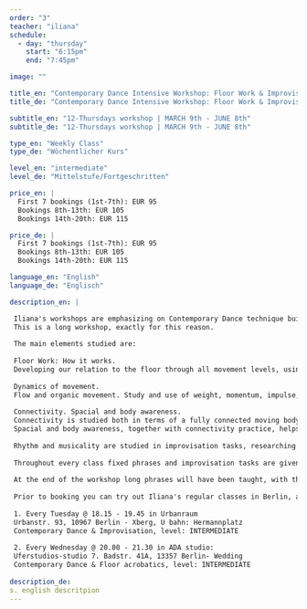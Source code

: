 ```yaml
---
order: "3"
teacher: "iliana"
schedule:
  - day: "thursday"
    start: "6:15pm"
    end: "7:45pm"

image: ""

title_en: "Contemporary Dance Intensive Workshop: Floor Work & Improvisation"
title_de: "Contemporary Dance Intensive Workshop: Floor Work & Improvisation"

subtitle_en: "12-Thursdays workshop | MARCH 9th - JUNE 8th"
subtitle_de: "12-Thursdays workshop | MARCH 9th - JUNE 8th"

type_en: "Weekly Class"
type_de: "Wöchentlicher Kurs"

level_en: "intermediate"
level_de: "Mittelstufe/Fortgeschritten"

price_en: |
  First 7 bookings (1st-7th): EUR 95   
  Bookings 8th-13th: EUR 105  
  Bookings 14th-20th: EUR 115

price_de: |
  First 7 bookings (1st-7th): EUR 95   
  Bookings 8th-13th: EUR 105  
  Bookings 14th-20th: EUR 115

language_en: "English"
language_de: "Englisch"

description_en: |

 Iliana's workshops are emphasizing on Contemporary Dance technique build-up and Improvisation. The focus is on floor work practice, the study of organic movement and on connectivity, fluidity and awareness. Technique is approached as a guide to efficiency in the movement of the human body. The internal structure of the classes is made to gradually deepen in the technique and develop through it.
 This is a long workshop, exactly for this reason.
 
 The main elements studied are:
 
 Floor Work: How it works.  
 Developing our relation to the floor through all movement levels, using multiple floor-work patterns and phrases. Using levers and clear pathways, building up a vocabulary that can be used in further understanding the mechanics of movement. From basic floor-work patterns to advanced, complicated ones, floor acrobatics, handstands, coordinations.
 
 Dynamics of movement.  
 Flow and organic movement. Study and use of weight, momentum, impulse, swing and flow of movement, developing the body's kinetic intelligence. How grounding works, how to stay connected to the floor through the study of body structure (bones and joints), of weight and use of breath. Organic movement and its impact to the body, use of own body structure in the most efficient way.
 
 Connectivity. Spacial and body awareness.  
 Connectivity is studied both in terms of a fully connected moving body and of a mover in a state of full connection with his/her environment. How the body moves in its full awareness, connecting and interacting with its environment - the other people, the space, the floor- and its own inner state at the same time.
 Spacial and body awareness, together with connectivity practice, helps to develop a unified physical and mental consciousness, thus a moving body in its full consciousness expressing itself in space and time.
 
 Rhythm and musicality are studied in improvisation tasks, researching different ways to connect to the music heard and to the inner musicality of the body. Building the awareness of choices made, listening to our inner musicality and allowing it to move us in a conscious way.
 
 Throughout every class fixed phrases and improvisation tasks are given, practicing the aforementioned elements. The material is highly physical and classes often end up on a longer phrase practice, built from the accumulation of smaller exercises, working also on physical strength, stamina and memory.
 
 At the end of the workshop long phrases will have been taught, with the possibility to be presented in public during June 2017.
 
 Prior to booking you can try out Iliana's regular classes in Berlin, after registration via email:  
 
 1. Every Tuesday @ 18.15 - 19.45 in Urbanraum    
 Urbanstr. 93, 10967 Berlin - Xberg, U bahn: Hermannplatz    
 Contemporary Dance & Improvisation, level: INTERMEDIATE  
 
 2. Every Wednesday @ 20.00 - 21.30 in ADA studio:    
 Uferstudios-studio 7. Badstr. 41A, 13357 Berlin- Wedding    
 Contemporary Dance & Floor acrobatics, level: INTERMEDIATE  
 
description_de:
s. english descritpion
---
```

